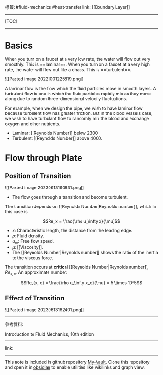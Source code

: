 標籤: #fluid-mechanics #heat-transfer 
link: [[Boundary Layer]]

---

[TOC]

---

# Basics

When you turn on a faucet at a very low rate, the water will flow out very smoothly. This is ==laminar==.
When you turn on a faucet at a very high rate, the water will flow out like a chaos. This is ==turbulent==.

![[Pasted image 20221001225819.png]]

A laminar flow is the flow which the fluid particles move in smooth layers. 
A turbulent flow is one in which the fluid particles rapidly mix as they move along due to random three-dimensional velocity fluctuations.

For example, when we design the pipe, we wish to have laminar flow because turbulent flow has greater friction.
But in the blood vessels case, we wish to have turbulant flow to randomly mix the blood and exchange oxygen and other nutrients.

- Laminar: [[Reynolds Number]] below 2300.
- Turbulent: [[Reynolds Number]] above 4000.

# Flow through Plate

## Position of Transition

![[Pasted image 20230613160831.png]]

- The flow goes through a transition and become turbulent.

The transition depends on [[Reynolds Number|Reynolds number]], which in this case is 

$$Re_x = \frac{\rho u_\infty x}{\mu}$$

- $x$: Characteristic length, the distance from the leading edge.
- $\rho$: Fluid density.
- $u_\infty$: Free flow speed.
- $\mu$: [[Viscosity]].
- The [[Reynolds Number|Reynolds number]] shows the ratio of the inertia to the viscous force.

The transition occurs at **critical** [[Reynolds Number|Reynolds number]], $Re_{x, c}$. An approximate number:

$$Re_{x, c} = \frac{\rho u_\infty x_c}{\mu} = 5 \times 10^5$$

## Effect of Transition

![[Pasted image 20230613162401.png]]

---

參考資料:

Introduction to Fluid Mechanics, 10th edition

---

link:


---

This note is included in github repository [My-Vault](https://github.com/LittleD3092/My-Vault.git). Clone this repository and open it in [obsidian](https://obsidian.md/) to enable utilities like wikilinks and graph view.